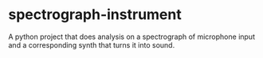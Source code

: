 spectrograph-instrument
=======================

A python project that does analysis on a spectrograph of microphone input and a corresponding synth that turns it into sound.

